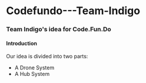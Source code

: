 # Codefundo---Team-Indigo
### Team Indigo's idea for Code.Fun.Do

#### Introduction

Our idea is divided into two parts:
* A Drone System
* A Hub System

